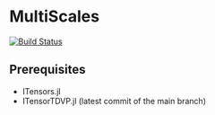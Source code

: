 # MultiScales

[![Build Status](https://github.com/shinaoka/MultiScales.jl/actions/workflows/CI.yml/badge.svg?branch=main)](https://github.com/shinaoka/MultiScales.jl/actions/workflows/CI.yml?query=branch%3Amain)

## Prerequisites
* ITensors.jl
* ITensorTDVP.jl (latest commit of the main branch)
